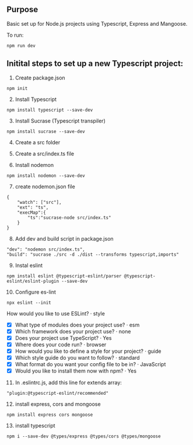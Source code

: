 ## Purpose
Basic set up for Node.js projects using Typescript, Express and Mangoose.

To run:
```
npm run dev
```

## Initital steps to set up a new Typescript project:

1. Create package.json
```
npm init
```

2.  Install Typescript
```
npm install typescript --save-dev
```

3. Install Sucrase (Typescript transpiler)
```
npm install sucrase --save-dev
```

4. Create a src folder

5. Create a src/index.ts file

6. Install nodemon
```
npm install nodemon --save-dev
```

7. create nodemon.json file
```
{
    "watch": ["src"],
    "ext": "ts",
    "execMap":{
        "ts":"sucrase-node src/index.ts"
    }
}
```

8. Add dev and build script in package.json
```
"dev": "nodemon src/index.ts",
"build": "sucrase ./src -d ./dist --transforms typescript,imports"
```

9. Instal eslint
```
npm install eslint @typescript-eslint/parser @typescript-eslint/eslint-plugin --save-dev
```

10. Configure es-lint
```
npx eslint --init
```
How would you like to use ESLint? · style       
- [x] What type of modules does your project use? · esm
- [x] Which framework does your project use? · none
- [x] Does your project use TypeScript? · Yes
- [x] Where does your code run? · browser
- [x] How would you like to define a style for your project? · guide
- [x] Which style guide do you want to follow? · standard
- [x] What format do you want your config file to be in? · JavaScript
- [x] Would you like to install them now with npm? · Yes

11. In .eslintrc.js, add this line for extends array:
```
"plugin:@typescript-eslint/recommended"
```

12.  install express, cors and mongoose
```
npm install express cors mongoose
```

13.  install typescript
```
npm i --save-dev @types/express @types/cors @types/mongoose
```
